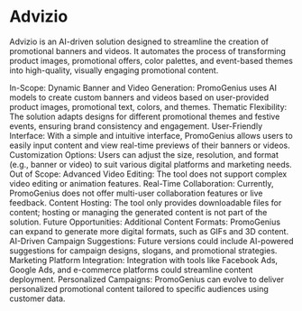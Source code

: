 # Advizio
Advizio is an AI-driven solution designed to streamline the creation of promotional banners and videos. It automates the process of transforming product images, promotional offers, color palettes, and event-based themes into high-quality, visually engaging promotional content. 

In-Scope:
Dynamic Banner and Video Generation: PromoGenius uses AI models to create custom banners and videos based on user-provided product images, promotional text, colors, and themes.
Thematic Flexibility: The solution adapts designs for different promotional themes and festive events, ensuring brand consistency and engagement.
User-Friendly Interface: With a simple and intuitive interface, PromoGenius allows users to easily input content and view real-time previews of their banners or videos.
Customization Options: Users can adjust the size, resolution, and format (e.g., banner or video) to suit various digital platforms and marketing needs.
Out of Scope:
Advanced Video Editing: The tool does not support complex video editing or animation features.
Real-Time Collaboration: Currently, PromoGenius does not offer multi-user collaboration features or live feedback.
Content Hosting: The tool only provides downloadable files for content; hosting or managing the generated content is not part of the solution.
Future Opportunities:
Additional Content Formats: PromoGenius can expand to generate more digital formats, such as GIFs and 3D content.
AI-Driven Campaign Suggestions: Future versions could include AI-powered suggestions for campaign designs, slogans, and promotional strategies.
Marketing Platform Integration: Integration with tools like Facebook Ads, Google Ads, and e-commerce platforms could streamline content deployment.
Personalized Campaigns: PromoGenius can evolve to deliver personalized promotional content tailored to specific audiences using customer data.
